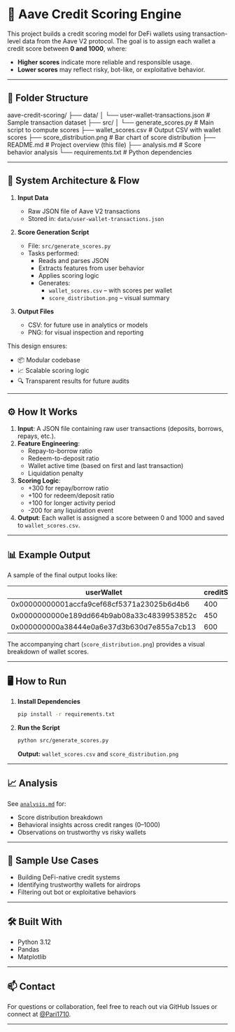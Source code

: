 # 🧠 Aave Credit Scoring Engine

This project builds a credit scoring model for DeFi wallets using transaction-level data from the Aave V2 protocol. The goal is to assign each wallet a credit score between **0 and 1000**, where:

- **Higher scores** indicate more reliable and responsible usage.
- **Lower scores** may reflect risky, bot-like, or exploitative behavior.

---

## 📂 Folder Structure

aave-credit-scoring/
├── data/
│ └── user-wallet-transactions.json # Sample transaction dataset
├── src/
│ └── generate_scores.py # Main script to compute scores
├── wallet_scores.csv # Output CSV with wallet scores
├── score_distribution.png # Bar chart of score distribution
├── README.md # Project overview (this file)
├── analysis.md # Score behavior analysis
└── requirements.txt # Python dependencies

---

## 🧱 System Architecture & Flow

1. **Input Data**
   - Raw JSON file of Aave V2 transactions  
   - Stored in: `data/user-wallet-transactions.json`

2. **Score Generation Script**
   - File: `src/generate_scores.py`
   - Tasks performed:
     - Reads and parses JSON
     - Extracts features from user behavior
     - Applies scoring logic
     - Generates:
       - `wallet_scores.csv` – with scores per wallet
       - `score_distribution.png` – visual summary

3. **Output Files**
   - CSV: for future use in analytics or models
   - PNG: for visual inspection and reporting

This design ensures:
- 📦 Modular codebase
- 📈 Scalable scoring logic
- 🔍 Transparent results for future audits



---

## ⚙️ How It Works

1. **Input**: A JSON file containing raw user transactions (deposits, borrows, repays, etc.).
2. **Feature Engineering**:
   - Repay-to-borrow ratio
   - Redeem-to-deposit ratio
   - Wallet active time (based on first and last transaction)
   - Liquidation penalty
3. **Scoring Logic**:
   - +300 for repay/borrow ratio
   - +100 for redeem/deposit ratio
   - +100 for longer activity period
   - -200 for any liquidation event
4. **Output**: Each wallet is assigned a score between 0 and 1000 and saved to `wallet_scores.csv`.

---

## 📊 Example Output

A sample of the final output looks like:

| userWallet                                 | creditScore |
|-------------------------------------------|-------------|
| 0x00000000001accfa9cef68cf5371a23025b6d4b6 | 400         |
| 0x0000000000e189dd664b9ab08a33c4839953852c | 450         |
| 0x000000000a38444e0a6e37d3b630d7e855a7cb13 | 600         |

The accompanying chart (`score_distribution.png`) provides a visual breakdown of wallet scores.

---

## 🖥️ How to Run

1.  **Install Dependencies**

    ```bash
    pip install -r requirements.txt
    ```

2.  **Run the Script**

    ```bash
    python src/generate_scores.py
    ```

    **Output:** `wallet_scores.csv` and `score_distribution.png`

---

## 📈 Analysis

See [`analysis.md`](analysis.md) for:

* Score distribution breakdown
* Behavioral insights across credit ranges (0–1000)
* Observations on trustworthy vs risky wallets

---

## 🧪 Sample Use Cases

* Building DeFi-native credit systems
* Identifying trustworthy wallets for airdrops
* Filtering out bot or exploitative behaviors

---

## 🛠️ Built With

* Python 3.12
* Pandas
* Matplotlib

---

## 📫 Contact

For questions or collaboration, feel free to reach out via GitHub Issues or connect at [@Pari1710](https://github.com/Pari1710).

---
